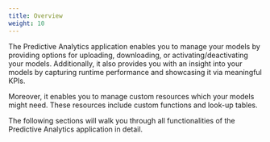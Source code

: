 ```yaml
---
title: Overview
weight: 10
---
```


The Predictive Analytics application enables you to manage your models by providing options for uploading, downloading, or activating/deactivating your models. Additionally, it also provides you with an insight into your models by capturing runtime performance and showcasing it via meaningful KPIs.

Moreover, it enables you to manage custom resources which your models might need. These resources include custom functions and look-up tables.

The following sections will walk you through all functionalities of the Predictive Analytics application in detail.
 
